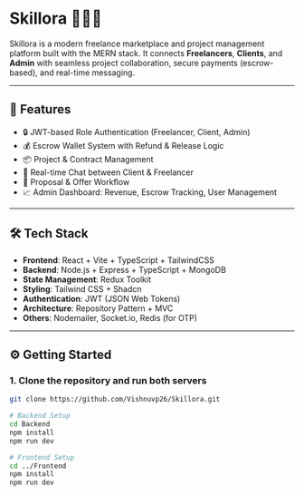 # Skillora 🧑‍💻💼

Skillora is a modern freelance marketplace and project management platform built with the MERN stack. It connects **Freelancers**, **Clients**, and **Admin** with seamless project collaboration, secure payments (escrow-based), and real-time messaging.

---

## 🚀 Features

- 🔒 JWT-based Role Authentication (Freelancer, Client, Admin)
- 💰 Escrow Wallet System with Refund & Release Logic
- 📦 Project & Contract Management
- 📨 Real-time Chat between Client & Freelancer
- 📄 Proposal & Offer Workflow
- 📈 Admin Dashboard: Revenue, Escrow Tracking, User Management

---

## 🛠 Tech Stack

- **Frontend**: React + Vite + TypeScript + TailwindCSS
- **Backend**: Node.js + Express + TypeScript + MongoDB
- **State Management**: Redux Toolkit
- **Styling**: Tailwind CSS + Shadcn
- **Authentication**: JWT (JSON Web Tokens)
- **Architecture**: Repository Pattern + MVC
- **Others**: Nodemailer, Socket.io, Redis (for OTP)

---

## ⚙️ Getting Started

### 1. Clone the repository and run both servers

```bash
git clone https://github.com/Vishnuvp26/Skillora.git

# Backend Setup
cd Backend
npm install
npm run dev

# Frontend Setup
cd ../Frontend
npm install
npm run dev